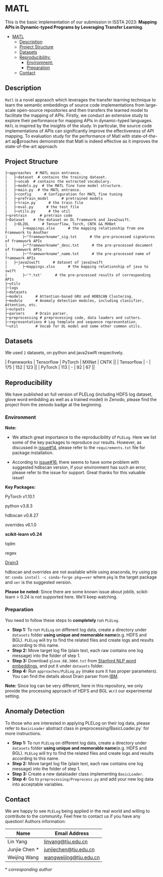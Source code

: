 # MATL
 
This is the basic implementation of our submission in ISSTA 2023: **Mapping APIs in Dynamic-typed Programs by Leveraging Transfer Learning**.
- [MATL](#matl)
  * [Description](#description)
  * [Project Structure](#project-structure)
  * [Datasets](#datasets)
  * [Reproducibility:](#reproducibility-)
    + [Environment:](#environment-)
    + [Preparation](#preparation)
  * [Contact](#contact)

## Description

`Matl` is a novel appraoch which leverages the transfer learning technique to learn the semantic embeddings of source code implementations from large-scale open-source repositories and then transfers the learned model to facilitate the mapping of APIs.
Firstly, we conduct an extensive study to explore their performance for mapping APIs in dynamic-typed languages. `MATL` is inspired by the insights of the study. In particular, the source code implementations of APIs can significantly improve the effectiveness of API mapping.
To evaluation study for the performance of Matl with state-of-the-art approaches demonstrate that Matl is indeed effective as it improves the state-of-the-art approach.

## Project Structure

```
├─approaches  # MATL main entrance.
|	├─dataset  # contains the training dataset.
|	├─vocab  # contains the extracted vocabulary.
|	├─models.py  # the MATL fine tune model structure.
|	├─main.py  # the MATL entrance.
|	├─config      # Configuration for MATL fine tuning
|	├─preTrain_model      # pretrained models
|	├─train.py      # the train file
|	├─eval.py      # the test file
|	├─utils.py      # the util
├─pretrain      # pretrain code
├─Dataset    # the dataset on DL Framework and Java2swift.
|	├─DL2DL      # Tensorflow, Torch, CNTK && MXNet
|		├─mappings.xlsx      # the mapping relationship from one Framework to Another
|		├─"frameworkname"_sig.txt      # the pre-processed signatures of framework APIs
|		├─"frameworkname"_desc.txt      # the pre-processed document of framework APIs
|		├─"frameworkname"_name.txt      # the pre-processed name of framework APIs
|	├─java2swift      # dataset of java2swift
|		├─mappings.xlsx      # the mapping relationship of java to swift
|		├─'*.txt'      # the pre-processed results of corresponding APIs
├─utils
├─logs        
├─datasets    
├─models      # Attention-based GRU and HDBSCAN Clustering.
├─module      # Anomaly detection modules, including classifier, Attention, etc.
├─outputs           
├─parsers     # Drain parser.
├─preprocessing # preprocessing code, data loaders and cutters.
├─representations # Log template and sequence representation.
└─util        # Vocab for DL model and some other common utils.
```

## Datasets

We used `2`  datasets, on python and java2swift respectively. 


| Frameworks |        Tensorflow        | PyTorch  |  MXNet | CNTK ||
| Tensorflow |            -             |    175   |    152 | 123  ||
| PyTorch    |           113            |     -    |    92  | 67   ||


## Reproducibility

We have published an full version of PLELog (including HDFS log dataset, glove word embdding as well as a trained model) in Zenodo, please find the project from the zenodo badge at the beginning.

### Environment

**Note:** 
- We attach great importance to the reproducibility of `PLELog`. Here we list some of the key packages to reproduce our results. However, as discussed in [issue#14](https://github.com/YangLin-George/PLELog/issues/14), please refer to the `requirements.txt` file for package installation.

- According to [issue#16](https://github.com/YangLin-George/PLELog/issues/16), there seems to have some problem with suggested hdbscan version, if your environment has such an error, please refer to the issue for support. Great thanks for this valuable issue!

**Key Packages:**


PyTorch v1.10.1

python v3.8.3

hdbscan v0.8.27

overrides v6.1.0

**scikit-learn v0.24**

tqdm

regex

[Drain3](https://github.com/IBM/Drain3)


hdbscan and overrides are not available while using anaconda, try using pip or:
`conda install -c conda-forge pkg==ver` where `pkg` is the target package and `ver` is the suggested version.

**Please be noted:** Since there are some known issue about joblib, scikit-learn > 0.24 is not supported here. We'll keep watching. 

### Preparation

You need to follow these steps to **completely** run `PLELog`.
- **Step 1:** To run `PLELog` on different log data, create a directory under `datasets` folder **using unique and memorable name**(e.g. HDFS and BGL). `PLELog` will try to find the related files and create logs and results according to this name.
- **Step 2:** Move target log file (plain text, each raw contains one log message) into the folder of step 1.
- **Step 3:** Download `glove.6B.300d.txt` from [Stanford NLP word embeddings](https://nlp.stanford.edu/projects/glove/), and put it under `datasets` folder.
- **Step 4:** Run `approaches/PLELog.py` (make sure it has proper parameters). You can find the details about Drain parser from [IBM](https://github.com/IBM/Drain3).


**Note:** Since log can be very different, here in this repository, we only provide the processing approach of HDFS and BGL w.r.t our experimental setting.


## Anomaly Detection

To those who are interested in applying PLELog on their log data, please refer to `BasicLoader` abstract class in preprocessing/BasicLoader.py` for more instructions.

- **Step 1:** To run `PLELog` on different log data, create a directory under `datasets` folder **using unique and memorable name**(e.g. HDFS and BGL). `PLELog` will try to find the related files and create logs and results according to this name.
- **Step 2:** Move target log file (plain text, each raw contains one log message) into the folder of step 1.
- **Step 3:** Create a new dataloader class implementing `BasicLoader`. 
- **Step 4:** Go to `preprocessing/Preprocess.py` and add your new log data into acceptable variables.

## Contact

We are happy to see `PLELog` being applied in the real world and willing to contribute to the community. Feel free to contact us if you have any question!
Authors information:

| Name          | Email Address          | 
| ------------- | ---------------------- | 
| Lin Yang      | linyang@tju.edu.cn     |
| Junjie Chen * | junjiechen@tju.edu.cn  |
| Weijing Wang  | wangweijing@tju.edu.cn |

\* *corresponding author*

